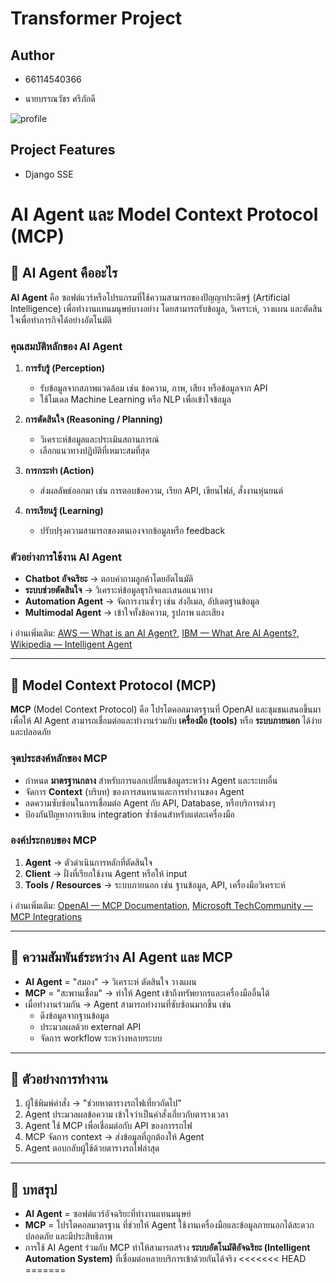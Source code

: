 # Transformer Project

## Author

* 66114540366

* นายบรรณวัชร ศรีภักดี

![profile](https://avatars.githubusercontent.com/u/159878397?v=4)
## Project Features

* Django SSE

# AI Agent และ Model Context Protocol (MCP)

## 🔹 AI Agent คืออะไร
**AI Agent** คือ ซอฟต์แวร์หรือโปรแกรมที่ใช้ความสามารถของปัญญาประดิษฐ์ (Artificial Intelligence) เพื่อทำงานแทนมนุษย์บางอย่าง โดยสามารถรับข้อมูล, วิเคราะห์, วางแผน และตัดสินใจเพื่อทำภารกิจได้อย่างอัตโนมัติ

### คุณสมบัติหลักของ AI Agent
1. **การรับรู้ (Perception)**  
   - รับข้อมูลจากสภาพแวดล้อม เช่น ข้อความ, ภาพ, เสียง หรือข้อมูลจาก API  
   - ใช้โมเดล Machine Learning หรือ NLP เพื่อเข้าใจข้อมูล  

2. **การตัดสินใจ (Reasoning / Planning)**  
   - วิเคราะห์ข้อมูลและประเมินสถานการณ์  
   - เลือกแนวทางปฏิบัติที่เหมาะสมที่สุด  

3. **การกระทำ (Action)**  
   - ส่งผลลัพธ์ออกมา เช่น การตอบข้อความ, เรียก API, เขียนไฟล์, สั่งงานหุ่นยนต์  

4. **การเรียนรู้ (Learning)**  
   - ปรับปรุงความสามารถของตนเองจากข้อมูลหรือ feedback  

### ตัวอย่างการใช้งาน AI Agent
- **Chatbot อัจฉริยะ** → ตอบคำถามลูกค้าโดยอัตโนมัติ  
- **ระบบช่วยตัดสินใจ** → วิเคราะห์ข้อมูลธุรกิจและเสนอแนวทาง  
- **Automation Agent** → จัดการงานซ้ำๆ เช่น ส่งอีเมล, อัปเดตฐานข้อมูล  
- **Multimodal Agent** → เข้าใจทั้งข้อความ, รูปภาพ และเสียง  

ℹ️ อ่านเพิ่มเติม: [AWS — What is an AI Agent?](https://aws.amazon.com/what-is/ai-agents/?utm_source=chatgpt.com), [IBM — What Are AI Agents?](https://www.ibm.com/think/topics/ai-agents?utm_source=chatgpt.com), [Wikipedia — Intelligent Agent](https://en.wikipedia.org/wiki/Intelligent_agent?utm_source=chatgpt.com)


---

## 🔹 Model Context Protocol (MCP)
**MCP** (Model Context Protocol) คือ โปรโตคอลมาตรฐานที่ OpenAI และชุมชนเสนอขึ้นมา เพื่อให้ AI Agent สามารถเชื่อมต่อและทำงานร่วมกับ **เครื่องมือ (tools)** หรือ **ระบบภายนอก** ได้ง่ายและปลอดภัย

### จุดประสงค์หลักของ MCP
- กำหนด **มาตรฐานกลาง** สำหรับการแลกเปลี่ยนข้อมูลระหว่าง Agent และระบบอื่น  
- จัดการ **Context** (บริบท) ของการสนทนาและการทำงานของ Agent  
- ลดความซับซ้อนในการเชื่อมต่อ Agent กับ API, Database, หรือบริการต่างๆ  
- ป้องกันปัญหาการเขียน integration ซ้ำซ้อนสำหรับแต่ละเครื่องมือ  

### องค์ประกอบของ MCP
1. **Agent** → ตัวดำเนินการหลักที่ตัดสินใจ  
2. **Client** → ฝั่งที่เรียกใช้งาน Agent หรือให้ input  
3. **Tools / Resources** → ระบบภายนอก เช่น ฐานข้อมูล, API, เครื่องมือวิเคราะห์

ℹ️ อ่านเพิ่มเติม: [OpenAI — MCP Documentation](https://openai.github.io/openai-agents-python/mcp/?utm_source=chatgpt.com), [Microsoft TechCommunity — MCP Integrations](https://techcommunity.microsoft.com/blog/azure-ai-foundry-blog/model-context-protocol-mcp-integrating-azure-openai-for-enhanced-tool-integratio/4393788?utm_source=chatgpt.com)

---

## 🔹 ความสัมพันธ์ระหว่าง AI Agent และ MCP
- **AI Agent** = "สมอง" → วิเคราะห์ ตัดสินใจ วางแผน  
- **MCP** = "สะพานเชื่อม" → ทำให้ Agent เข้าถึงทรัพยากรและเครื่องมืออื่นได้  
- เมื่อทำงานร่วมกัน → Agent สามารถทำงานที่ซับซ้อนมากขึ้น เช่น  
  - ดึงข้อมูลจากฐานข้อมูล  
  - ประมวลผลด้วย external API  
  - จัดการ workflow ระหว่างหลายระบบ  

---

## 🔹 ตัวอย่างการทำงาน
1. ผู้ใช้พิมพ์คำสั่ง → "ช่วยหาตารางรถไฟเที่ยวถัดไป"  
2. Agent ประมวลผลข้อความ เข้าใจว่าเป็นคำสั่งเกี่ยวกับตารางเวลา  
3. Agent ใช้ MCP เพื่อเชื่อมต่อกับ API ของการรถไฟ  
4. MCP จัดการ context → ส่งข้อมูลที่ถูกต้องให้ Agent  
5. Agent ตอบกลับผู้ใช้ด้วยตารางรถไฟล่าสุด  

---

## 🔹 บทสรุป
- **AI Agent** = ซอฟต์แวร์อัจฉริยะที่ทำงานแทนมนุษย์  
- **MCP** = โปรโตคอลมาตรฐาน ที่ช่วยให้ Agent ใช้งานเครื่องมือและข้อมูลภายนอกได้สะดวก ปลอดภัย และมีประสิทธิภาพ  
- การใช้ AI Agent ร่วมกับ MCP ทำให้สามารถสร้าง **ระบบอัตโนมัติอัจฉริยะ (Intelligent Automation System)** ที่เชื่อมต่อหลายบริการเข้าด้วยกันได้จริง
<<<<<<< HEAD
=======


